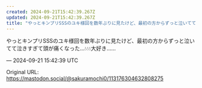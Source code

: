 ```yaml
---
created: 2024-09-21T15:42:39.267Z
updated: 2024-09-21T15:42:39.267Z
title: "やっとキンプリSSSのユキ様回を数年ぶりに見たけど、最初の方からずっと泣いてて泣[...]"
---
```


<p>やっとキンプリSSSのユキ様回を数年ぶりに見たけど、最初の方からずっと泣いてて泣きすぎて頭が痛くなった…💧💧💧大好き……</p>

&mdash; 2024-09-21 15:42:39 UTC

Original URL: https://mastodon.social/@sakuramochi0/113176304632808275
